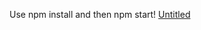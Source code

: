 Use npm install and then npm start!
[Untitled](https://user-images.githubusercontent.com/96732484/153321666-e484417e-8557-419a-9f87-14a05cefe66d.png)
